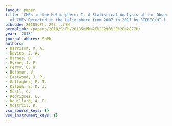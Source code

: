 ```yaml
---
layout: paper
title: 'CMEs in the Heliosphere: I. A Statistical Analysis of the Observational Properties
  of CMEs Detected in the Heliosphere from 2007 to 2017 by STEREO/HI-1'
bibcode: 2018SoPh..293...77H
permalink: /papers/2018/SoPh/2018SoPh%2E%2E293%2E%2E%2E77H/
year: '2018'
journal_abbrev: SoPh
authors:
- Harrison, R. A.
- Davies, J. A.
- Barnes, D.
- Byrne, J. P.
- Perry, C. H.
- Bothmer, V.
- Eastwood, J. P.
- Gallagher, P. T.
- Kilpua, E. K. J.
- Möstl, C.
- Rodriguez, L.
- Rouillard, A. P.
- Odstrčil, D.
vso_source_keys: {}
vso_instrument_keys: {}
---
```

